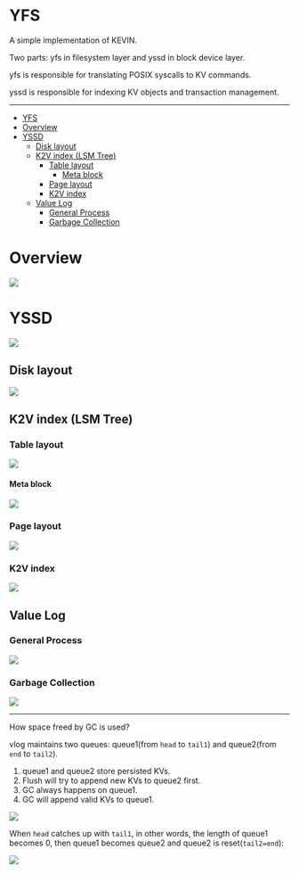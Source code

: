 # YFS

A simple implementation of KEVIN.

Two parts: yfs in filesystem layer and yssd in block device layer.

yfs is responsible for translating POSIX syscalls to KV commands.

yssd is responsible for indexing KV objects and transaction management.

---

- [YFS](#yfs)
- [Overview](#overview)
- [YSSD](#yssd)
  - [Disk layout](#disk-layout)
  - [K2V index (LSM Tree)](#k2v-index-lsm-tree)
    - [Table layout](#table-layout)
      - [Meta block](#meta-block)
    - [Page layout](#page-layout)
    - [K2V index](#k2v-index)
  - [Value Log](#value-log)
    - [General Process](#general-process)
    - [Garbage Collection](#garbage-collection)


# Overview

![](./docs/assets/overview.jpg)

# YSSD

![](./docs/assets/yssd.jpg)

## Disk layout

![](./docs/assets/disk_layout.jpg)

## K2V index (LSM Tree)

### Table layout

![](./docs/assets/table_layout.jpg)

#### Meta block

![](./docs/assets/meta_block.jpg)

### Page layout

![](./docs/assets/page_layout.jpg)

### K2V index

![](./docs/assets/k2v_index.jpg)

## Value Log

### General Process

![](./docs/assets/vlog_overview.jpg)

### Garbage Collection

![](./docs/assets/vlog_gc.jpg)

---

How space freed by GC is used?

vlog maintains two queues: queue1(from `head` to `tail1`) and queue2(from `end` to `tail2`).

1. queue1 and queue2 store persisted KVs.
2. Flush will try to append new KVs to queue2 first.
3. GC always happens on queue1.
4. GC will append valid KVs to queue1.


![](./docs/assets/vlog_gc_two_queue1.jpg)

When `head` catches up with `tail1`, in other words, the length of queue1 becomes 0, then queue1 becomes queue2 and queue2 is reset(`tail2=end`):

![](./docs/assets/vlog_gc_two_queue2.jpg)